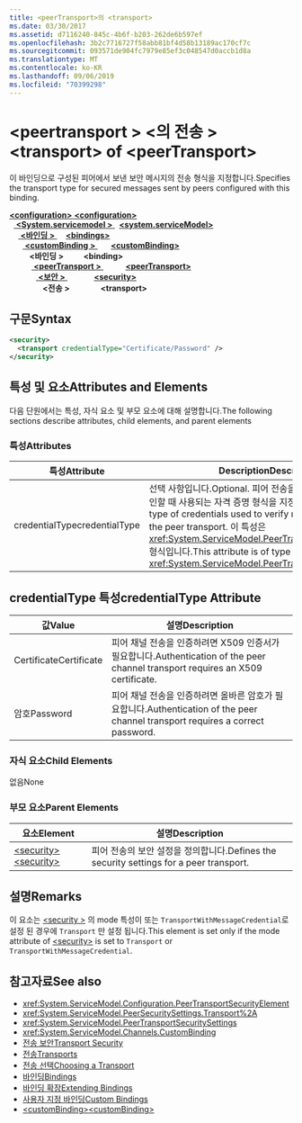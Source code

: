 ```yaml
---
title: <peerTransport>의 <transport>
ms.date: 03/30/2017
ms.assetid: d7116240-845c-4b6f-b203-262de6b597ef
ms.openlocfilehash: 3b2c7716727f58abb81bf4d58b13189ac170cf7c
ms.sourcegitcommit: 093571de904fc7979e85ef3c048547d0accb1d8a
ms.translationtype: MT
ms.contentlocale: ko-KR
ms.lasthandoff: 09/06/2019
ms.locfileid: "70399298"
---
```

# <a name="transport-of-peertransport"></a><span data-ttu-id="75fea-102">\<peertransport > \<의 전송 ></span><span class="sxs-lookup"><span data-stu-id="75fea-102">\<transport> of \<peerTransport></span></span>
<span data-ttu-id="75fea-103">이 바인딩으로 구성된 피어에서 보낸 보안 메시지의 전송 형식을 지정합니다.</span><span class="sxs-lookup"><span data-stu-id="75fea-103">Specifies the transport type for secured messages sent by peers configured with this binding.</span></span>  
  
<span data-ttu-id="75fea-104">[ **\<configuration>** ](../configuration-element.md)</span><span class="sxs-lookup"><span data-stu-id="75fea-104">[**\<configuration>**](../configuration-element.md)</span></span>\
<span data-ttu-id="75fea-105">&nbsp;&nbsp;[ **\<System.servicemodel >** ](system-servicemodel.md)</span><span class="sxs-lookup"><span data-stu-id="75fea-105">&nbsp;&nbsp;[**\<system.serviceModel>**](system-servicemodel.md)</span></span>\
<span data-ttu-id="75fea-106">&nbsp;&nbsp;&nbsp;&nbsp;[ **\<바인딩 >** ](bindings.md)</span><span class="sxs-lookup"><span data-stu-id="75fea-106">&nbsp;&nbsp;&nbsp;&nbsp;[**\<bindings>**](bindings.md)</span></span>\
<span data-ttu-id="75fea-107">&nbsp;&nbsp;&nbsp;&nbsp;&nbsp;&nbsp;[ **\<customBinding >** ](custombinding.md)</span><span class="sxs-lookup"><span data-stu-id="75fea-107">&nbsp;&nbsp;&nbsp;&nbsp;&nbsp;&nbsp;[**\<customBinding>**](custombinding.md)</span></span>\
<span data-ttu-id="75fea-108">&nbsp;&nbsp;&nbsp;&nbsp;&nbsp;&nbsp;&nbsp;&nbsp; **\<바인딩 >** </span><span class="sxs-lookup"><span data-stu-id="75fea-108">&nbsp;&nbsp;&nbsp;&nbsp;&nbsp;&nbsp;&nbsp;&nbsp;**\<binding>**</span></span>\
<span data-ttu-id="75fea-109">&nbsp;&nbsp;&nbsp;&nbsp;&nbsp;&nbsp;&nbsp;&nbsp;&nbsp;&nbsp;[ **\<peerTransport >** ](peertransport.md)</span><span class="sxs-lookup"><span data-stu-id="75fea-109">&nbsp;&nbsp;&nbsp;&nbsp;&nbsp;&nbsp;&nbsp;&nbsp;&nbsp;&nbsp;[**\<peerTransport>**](peertransport.md)</span></span>\
<span data-ttu-id="75fea-110">&nbsp;&nbsp;&nbsp;&nbsp;&nbsp;&nbsp;&nbsp;&nbsp;&nbsp;&nbsp;&nbsp;&nbsp;[ **\<보안 >** ](security-of-peertransport.md)</span><span class="sxs-lookup"><span data-stu-id="75fea-110">&nbsp;&nbsp;&nbsp;&nbsp;&nbsp;&nbsp;&nbsp;&nbsp;&nbsp;&nbsp;&nbsp;&nbsp;[**\<security>**](security-of-peertransport.md)</span></span>\
<span data-ttu-id="75fea-111">&nbsp;&nbsp;&nbsp;&nbsp;&nbsp;&nbsp;&nbsp;&nbsp;&nbsp;&nbsp;&nbsp;&nbsp;&nbsp;&nbsp; **\<전송 >**</span><span class="sxs-lookup"><span data-stu-id="75fea-111">&nbsp;&nbsp;&nbsp;&nbsp;&nbsp;&nbsp;&nbsp;&nbsp;&nbsp;&nbsp;&nbsp;&nbsp;&nbsp;&nbsp;**\<transport>**</span></span>  
  
## <a name="syntax"></a><span data-ttu-id="75fea-112">구문</span><span class="sxs-lookup"><span data-stu-id="75fea-112">Syntax</span></span>  
  
```xml  
<security>
  <transport credentialType="Certificate/Password" />
</security>
```  
  
## <a name="attributes-and-elements"></a><span data-ttu-id="75fea-113">특성 및 요소</span><span class="sxs-lookup"><span data-stu-id="75fea-113">Attributes and Elements</span></span>  
 <span data-ttu-id="75fea-114">다음 단원에서는 특성, 자식 요소 및 부모 요소에 대해 설명합니다.</span><span class="sxs-lookup"><span data-stu-id="75fea-114">The following sections describe attributes, child elements, and parent elements</span></span>  
  
### <a name="attributes"></a><span data-ttu-id="75fea-115">특성</span><span class="sxs-lookup"><span data-stu-id="75fea-115">Attributes</span></span>  
  
|<span data-ttu-id="75fea-116">특성</span><span class="sxs-lookup"><span data-stu-id="75fea-116">Attribute</span></span>|<span data-ttu-id="75fea-117">Description</span><span class="sxs-lookup"><span data-stu-id="75fea-117">Description</span></span>|  
|---------------|-----------------|  
|<span data-ttu-id="75fea-118">credentialType</span><span class="sxs-lookup"><span data-stu-id="75fea-118">credentialType</span></span>|<span data-ttu-id="75fea-119">선택 사항입니다.</span><span class="sxs-lookup"><span data-stu-id="75fea-119">Optional.</span></span> <span data-ttu-id="75fea-120">피어 전송을 통해 보내는 메시지를 확인할 때 사용되는 자격 증명 형식을 지정합니다.</span><span class="sxs-lookup"><span data-stu-id="75fea-120">Specifies the type of credentials used to verify messages sent with the peer transport.</span></span> <span data-ttu-id="75fea-121">이 특성은 <xref:System.ServiceModel.PeerTransportCredentialType> 형식입니다.</span><span class="sxs-lookup"><span data-stu-id="75fea-121">This attribute is of type <xref:System.ServiceModel.PeerTransportCredentialType>.</span></span>|  
  
## <a name="credentialtype-attribute"></a><span data-ttu-id="75fea-122">credentialType 특성</span><span class="sxs-lookup"><span data-stu-id="75fea-122">credentialType Attribute</span></span>  
  
|<span data-ttu-id="75fea-123">값</span><span class="sxs-lookup"><span data-stu-id="75fea-123">Value</span></span>|<span data-ttu-id="75fea-124">설명</span><span class="sxs-lookup"><span data-stu-id="75fea-124">Description</span></span>|  
|-----------|-----------------|  
|<span data-ttu-id="75fea-125">Certificate</span><span class="sxs-lookup"><span data-stu-id="75fea-125">Certificate</span></span>|<span data-ttu-id="75fea-126">피어 채널 전송을 인증하려면 X509 인증서가 필요합니다.</span><span class="sxs-lookup"><span data-stu-id="75fea-126">Authentication of the peer channel transport requires an X509 certificate.</span></span>|  
|<span data-ttu-id="75fea-127">암호</span><span class="sxs-lookup"><span data-stu-id="75fea-127">Password</span></span>|<span data-ttu-id="75fea-128">피어 채널 전송을 인증하려면 올바른 암호가 필요합니다.</span><span class="sxs-lookup"><span data-stu-id="75fea-128">Authentication of the peer channel transport requires a correct password.</span></span>|  
  
### <a name="child-elements"></a><span data-ttu-id="75fea-129">자식 요소</span><span class="sxs-lookup"><span data-stu-id="75fea-129">Child Elements</span></span>  
 <span data-ttu-id="75fea-130">없음</span><span class="sxs-lookup"><span data-stu-id="75fea-130">None</span></span>  
  
### <a name="parent-elements"></a><span data-ttu-id="75fea-131">부모 요소</span><span class="sxs-lookup"><span data-stu-id="75fea-131">Parent Elements</span></span>  
  
|<span data-ttu-id="75fea-132">요소</span><span class="sxs-lookup"><span data-stu-id="75fea-132">Element</span></span>|<span data-ttu-id="75fea-133">설명</span><span class="sxs-lookup"><span data-stu-id="75fea-133">Description</span></span>|  
|-------------|-----------------|  
|[<span data-ttu-id="75fea-134">\<security></span><span class="sxs-lookup"><span data-stu-id="75fea-134">\<security></span></span>](security-of-peertransport.md)|<span data-ttu-id="75fea-135">피어 전송의 보안 설정을 정의합니다.</span><span class="sxs-lookup"><span data-stu-id="75fea-135">Defines the security settings for a peer transport.</span></span>|  
  
## <a name="remarks"></a><span data-ttu-id="75fea-136">설명</span><span class="sxs-lookup"><span data-stu-id="75fea-136">Remarks</span></span>  
 <span data-ttu-id="75fea-137">이 요소는 [ \<security >](security-of-peertransport.md) 의 mode 특성이 또는 `TransportWithMessageCredential`로 설정 된 경우에 `Transport` 만 설정 됩니다.</span><span class="sxs-lookup"><span data-stu-id="75fea-137">This element is set only if the mode attribute of [\<security>](security-of-peertransport.md) is set to `Transport` or `TransportWithMessageCredential`.</span></span>  
  
## <a name="see-also"></a><span data-ttu-id="75fea-138">참고자료</span><span class="sxs-lookup"><span data-stu-id="75fea-138">See also</span></span>

- <xref:System.ServiceModel.Configuration.PeerTransportSecurityElement>
- <xref:System.ServiceModel.PeerSecuritySettings.Transport%2A>
- <xref:System.ServiceModel.PeerTransportSecuritySettings>
- <xref:System.ServiceModel.Channels.CustomBinding>
- [<span data-ttu-id="75fea-139">전송 보안</span><span class="sxs-lookup"><span data-stu-id="75fea-139">Transport Security</span></span>](../../../wcf/feature-details/transport-security.md)
- [<span data-ttu-id="75fea-140">전송</span><span class="sxs-lookup"><span data-stu-id="75fea-140">Transports</span></span>](../../../wcf/feature-details/transports.md)
- [<span data-ttu-id="75fea-141">전송 선택</span><span class="sxs-lookup"><span data-stu-id="75fea-141">Choosing a Transport</span></span>](../../../wcf/feature-details/choosing-a-transport.md)
- [<span data-ttu-id="75fea-142">바인딩</span><span class="sxs-lookup"><span data-stu-id="75fea-142">Bindings</span></span>](../../../wcf/bindings.md)
- [<span data-ttu-id="75fea-143">바인딩 확장</span><span class="sxs-lookup"><span data-stu-id="75fea-143">Extending Bindings</span></span>](../../../wcf/extending/extending-bindings.md)
- [<span data-ttu-id="75fea-144">사용자 지정 바인딩</span><span class="sxs-lookup"><span data-stu-id="75fea-144">Custom Bindings</span></span>](../../../wcf/extending/custom-bindings.md)
- [<span data-ttu-id="75fea-145">\<customBinding></span><span class="sxs-lookup"><span data-stu-id="75fea-145">\<customBinding></span></span>](custombinding.md)
